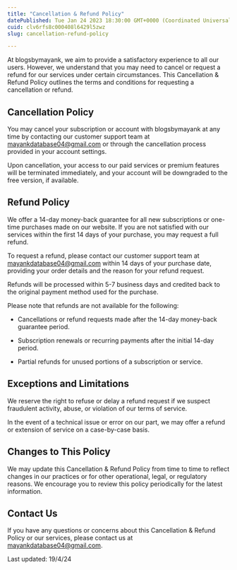 ```yaml
---
title: "Cancellation & Refund Policy"
datePublished: Tue Jan 24 2023 18:30:00 GMT+0000 (Coordinated Universal Time)
cuid: clv6rfs8c000408l6429l5zwz
slug: cancellation-refund-policy

---
```


At blogsbymayank, we aim to provide a satisfactory experience to all our users. However, we understand that you may need to cancel or request a refund for our services under certain circumstances. This Cancellation & Refund Policy outlines the terms and conditions for requesting a cancellation or refund.

## Cancellation Policy

You may cancel your subscription or account with blogsbymayank at any time by contacting our customer support team at [mayankdatabase04@gmail.com](mailto:mayankdatabase04@gmail.com) or through the cancellation process provided in your account settings.

Upon cancellation, your access to our paid services or premium features will be terminated immediately, and your account will be downgraded to the free version, if available.

## Refund Policy

We offer a 14-day money-back guarantee for all new subscriptions or one-time purchases made on our website. If you are not satisfied with our services within the first 14 days of your purchase, you may request a full refund.

To request a refund, please contact our customer support team at [mayankdatabase04@gmail.com](mailto:mayankdatabase04@gmail.com) within 14 days of your purchase date, providing your order details and the reason for your refund request.

Refunds will be processed within 5-7 business days and credited back to the original payment method used for the purchase.

Please note that refunds are not available for the following:

* Cancellations or refund requests made after the 14-day money-back guarantee period.
    
* Subscription renewals or recurring payments after the initial 14-day period.
    
* Partial refunds for unused portions of a subscription or service.
    

## Exceptions and Limitations

We reserve the right to refuse or delay a refund request if we suspect fraudulent activity, abuse, or violation of our terms of service.

In the event of a technical issue or error on our part, we may offer a refund or extension of service on a case-by-case basis.

## Changes to This Policy

We may update this Cancellation & Refund Policy from time to time to reflect changes in our practices or for other operational, legal, or regulatory reasons. We encourage you to review this policy periodically for the latest information.

## Contact Us

If you have any questions or concerns about this Cancellation & Refund Policy or our services, please contact us at [mayankdatabase04@gmail.com](mailto:mayankdatabase04@gmail.com).

Last updated: 19/4/24